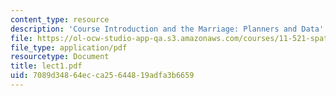 ```yaml
---
content_type: resource
description: 'Course Introduction and the Marriage: Planners and Data'
file: https://ol-ocw-studio-app-qa.s3.amazonaws.com/courses/11-521-spatial-database-management-and-advanced-geographic-information-systems-spring-2003/7089d34864ecca25644819adfa3b6659_lect1.pdf
file_type: application/pdf
resourcetype: Document
title: lect1.pdf
uid: 7089d348-64ec-ca25-6448-19adfa3b6659
---
```

